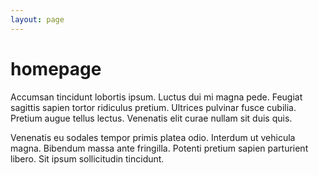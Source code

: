 ```yaml
---
layout: page
---
```


# homepage

Accumsan tincidunt lobortis ipsum. Luctus dui mi magna pede. Feugiat sagittis sapien tortor ridiculus pretium. Ultrices pulvinar fusce cubilia. Pretium augue tellus lectus. Venenatis elit curae nullam sit duis quis.

Venenatis eu sodales tempor primis platea odio. Interdum ut vehicula magna. Bibendum massa ante fringilla. Potenti pretium sapien parturient libero. Sit ipsum sollicitudin tincidunt.